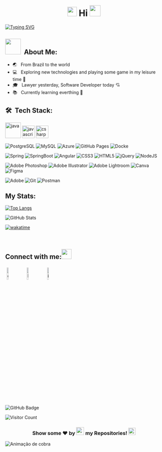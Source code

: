 <h1 align="center">
<img src="https://emojis.slackmojis.com/emojis/images/1588315024/8823/hyperkitty.gif?1588315024" width="30" /> Hi <img src="https://media.giphy.com/media/hvRJCLFzcasrR4ia7z/giphy.gif" width="35"></h1>
<p align="center">
  
[![Typing SVG](https://readme-typing-svg.herokuapp.com?color=e31586&size=29&multiline=true&width=700&lines=Welcome+To+Michelle's+GitHub+Profile+♥)](https://git.io/typing-svg)

##  <img src="https://media.giphy.com/media/VgCDAzcKvsR6OM0uWg/giphy.gif" width="50"> &nbsp;About Me:  </h2>

- 🌏 &nbsp; From Brazil to the world
- 💻 &nbsp; Exploring new technologies and playing some game in my leisure time 👾
- 🎓 &nbsp; Lawyer yesterday, Software Developer today 💘
- 📚 &nbsp; Currently learning everthing 🤣

## 🛠 &nbsp;Tech Stack:

<!-- #### 🌐 Programming languages &nbsp; -->
<p align="left">
	
<img src="https://cdn.jsdelivr.net/gh/devicons/devicon/icons/java/java-original-wordmark.svg" alt="java" width="50" height="50"/> 
<img src="https://cdn.jsdelivr.net/gh/devicons/devicon/icons/javascript/javascript-original.svg" alt="javascript" width="40" height="40"/> 
<img src="https://cdn.jsdelivr.net/gh/devicons/devicon/icons/csharp/csharp-original.svg" alt="csharp" width="40" height="40"/> 
</p>
  
<!-- #### 🛢 Databases & Cloud Hosting &nbsp; -->
<p align="left">

<img alt="PostgreSQL" src="https://img.shields.io/badge/-PostgreSQL-blue" />
<img alt="MySQL" src="https://img.shields.io/badge/MySQL-%2300f.svg?style=flat&logo=MySQL&logoColor=white" /> 	
<img alt="Azure" src="https://img.shields.io/badge/Azure-%230072C6.svg?style=flat&logo=Azure-devops&logoColor=white " />
<img alt="GitHub Pages" src="https://img.shields.io/badge/GitHub%20Pages-%23327FC7.svg?style=flat&logo=github&logoColor=white" />
<img alt="Docke"src="https://img.shields.io/badge/Docker-%230db7ed.svg?style=flat&logo=Docker&logoColor=white" />
</p>
  
<!-- #### 🌱 Frameworks -->
<p align="left">
	
<img alt="Spring" src="https://img.shields.io/badge/spring-%236DB33F.svg?style=flat&logo=spring&logoColor=white" /> 
<img alt="SpringBoot" src="https://img.shields.io/badge/Spring%20Boot-6DB33F.svg?style=flat&logo=Spring-Boot&logoColor=white" />
<img alt="Angular" src="https://img.shields.io/badge/Angular-%23DD0031.svg?style=flat&logo=Angular&logoColor=white" />
<img alt="CSS3" src="https://img.shields.io/badge/CSS3-%231572B6.svg?style=flat&logo=CSS3&logoColor=white" /> 
<img alt="HTML5" src="https://img.shields.io/badge/HTML55-%23E34F26.svg?style=flat&logo=HTML5&logoColor=white" /> 
<img alt="jQuery" src="https://img.shields.io/badge/jQuery-%230769AD.svg?style=flat&logo=JQuery&logoColor=white" /> 
<img alt="NodeJS" src="https://img.shields.io/badge/Node.js-6DA55F?style=flat&logo=Node.JS&logoColor=white" />
</p>

<!-- #### ⚡ Graphic Designing -->
 <p align="left">

<img alt="Adobe Photoshop" src="https://img.shields.io/badge/Adobe%20Photoshop-31A8FF?style=flat&logo=Adobe%20Photoshop&logoColor=black "/>  
<img alt="Adobe Illustrator" src="https://img.shields.io/badge/Adobe%20Illustrator-FF9A00?style=flat&logo=adobe%20illustrator&logoColor=white"/> 
<img alt="Adobe Lightroom" src="https://img.shields.io/badge/Adobe%20Lightroom-31A8FF?style=flat&logo=Adobe%20Lightroom&logoColor=white"/>
<img alt="Canva" src="https://img.shields.io/badge/Canva-%2300C4CC.svg?style=flat&logo=Canva&logoColor=white"/>
<img alt="Figma" src="https://img.shields.io/badge/Figma-%23F24E1E.svg?style=flat&logo=Figma&logoColor=white"/> 
</p>
	  
 <!-- #### 👉 Software & Tools -->
<p align="left">
<img alt="Adobe" src="https://img.shields.io/badge/Adobe%20-%23FF0000.svg?logo=adobe&logoColor=white" />
<img alt="Git" src="https://img.shields.io/badge/Git%20-%23F05033.svg?logo=git&logoColor=white" />
<img alt="Postman" src="https://img.shields.io/badge/Postman-FF6C37?style=flat&logo=postman&logoColor=white" /> 
</p> 
 
  
  
<!--
**mgvictoriano/mgvictoriano** is a ✨ _special_ ✨ repository because its `README.md` (this file) appears on your GitHub profile.

Here are some ideas to get you started:

- 🔭 I’m currently working on ...
- 🌱 I’m currently learning ...
- 👯 I’m looking to collaborate on ...
- 🤔 I’m looking for help with ...
- 💬 Ask me about ...
- 📫 How to reach me: ...
- 😄 Pronouns: ...
- ⚡ Fun fact: ...
-->

## My Stats:

	  
[![Top Langs](https://github-readme-stats.vercel.app/api/top-langs/?username=mgvictoriano&theme=omni)](https://github.com/anuraghazra/github-readme-stats)
	  
![GitHub Stats](https://github-readme-stats.vercel.app/api?username=mgvictoriano&theme=omni&show_icons=true)

[![wakatime](https://wakatime.com/badge/user/323956e4-faf4-48d4-aa21-704c00ea22ce.svg?style=for-the-badge)](https://wakatime.com/@323956e4-faf4-48d4-aa21-704c00ea22ce)

<br>  
  
## Connect with me:<img src="https://github.com/TheDudeThatCode/TheDudeThatCode/blob/master/Assets/Handshake.gif" height="32px"> 
<p align="center">
	
<a href="https://github.com/mgvictoriano"><img alt="github" width="10%" style="padding:5px" src="https://img.icons8.com/clouds/100/000000/github.png"/></a>
<a href="https://www.linkedin.com/in/michelle-victoriano/"><img alt="linkedin" width="10%" style="padding:5px" src="https://img.icons8.com/clouds/100/000000/linkedin.png"/></a>
<a href="https://www.instagram.com/mvictorianoadv/"><img alt="instagram" width="10%" style="padding:5px" src="https://img.icons8.com/clouds/100/000000/instagram.png"/></a>
</p>
    

<br>

<a><img src="https://img.shields.io/github/followers/mgvictoriano?label=Followers&style=social" alt="GitHub Badge"></a>

![Visitor Count](https://komarev.com/ghpvc/?username=mgvictoriano&color=orange&style=flat-square)

<h3><p align ="center"> Show some ❤️ by  <img src="https://media.giphy.com/media/ObNTw8Uzwy6KQ/giphy.gif" height="25px"> my Repositories! <img src="https://user-images.githubusercontent.com/76244600/130682427-5b987fe2-9a2e-4e08-9e59-b951a8e58a84.gif" height="23px"></p> </h3>

 
 
![Animação de cobra]( https://github.com/mgvictoriano/blob/output/github-contribution-grid-snake.svg )

